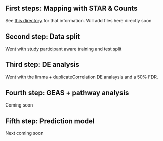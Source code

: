 ## First steps: Mapping with STAR & Counts

See [this directory](https://github.com/rmccoy7541/create_rnaseq/tree/master/2021_kw_outcome_pred) for that information. Will add files here directly soon

## Second step: Data split

Went with study participant aware training and test split

## Third  step:  DE analysis

Went with the limma + duplicateCorrelation DE analaysis and a 50% FDR.

## Fourth step: GEAS + pathway analysis

Coming soon

## Fifth step:  Prediction model

Next coming soon
